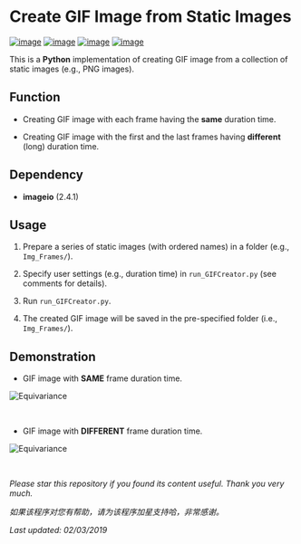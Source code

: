 # Create GIF Image from Static Images

[![image](https://img.shields.io/badge/license-MIT-lightgrey.svg)]()
[![image](https://img.shields.io/badge/python-3.7-blue.svg)]()
[![image](https://img.shields.io/badge/status-stable-brightgreen.svg)]()
[![image](https://img.shields.io/badge/build-passing-brightgreen.svg)]()

This is a **Python** implementation of creating GIF image from a collection of static images (e.g., PNG images).

## Function

- Creating GIF image with each frame having the **same** duration time.

- Creating GIF image with the first and the last frames having **different** (long) duration time.

## Dependency

* __imageio__ (2.4.1)

## Usage

1. Prepare a series of static images (with ordered names) in a folder (e.g., ```Img_Frames/```).

2. Specify user settings (e.g., duration time) in ```run_GIFCreator.py``` (see comments for details).

2. Run ```run_GIFCreator.py```.

3. The created GIF image will be saved in the pre-specified folder (i.e., ```Img_Frames/```).

## Demonstration

- GIF image with **SAME** frame duration time.

![Equivariance](https://github.com/HeZhang1994/png-to-gif/blob/master/Img_Frames/imgGIF_SAME.gif)

<br>

- GIF image with **DIFFERENT** frame duration time.

![Equivariance](https://github.com/HeZhang1994/png-to-gif/blob/master/Img_Frames/imgGIF_DIFF.gif)

<br>

<i>Please star this repository if you found its content useful. Thank you very much.</i>

<i>如果该程序对您有帮助，请为该程序加星支持哈，非常感谢。</i>

<i>Last updated: 02/03/2019</i>

